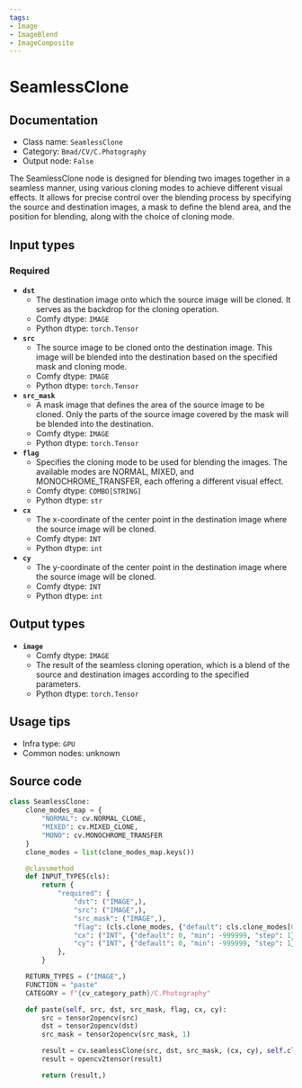 ```yaml
---
tags:
- Image
- ImageBlend
- ImageComposite
---
```


# SeamlessClone
## Documentation
- Class name: `SeamlessClone`
- Category: `Bmad/CV/C.Photography`
- Output node: `False`

The SeamlessClone node is designed for blending two images together in a seamless manner, using various cloning modes to achieve different visual effects. It allows for precise control over the blending process by specifying the source and destination images, a mask to define the blend area, and the position for blending, along with the choice of cloning mode.
## Input types
### Required
- **`dst`**
    - The destination image onto which the source image will be cloned. It serves as the backdrop for the cloning operation.
    - Comfy dtype: `IMAGE`
    - Python dtype: `torch.Tensor`
- **`src`**
    - The source image to be cloned onto the destination image. This image will be blended into the destination based on the specified mask and cloning mode.
    - Comfy dtype: `IMAGE`
    - Python dtype: `torch.Tensor`
- **`src_mask`**
    - A mask image that defines the area of the source image to be cloned. Only the parts of the source image covered by the mask will be blended into the destination.
    - Comfy dtype: `IMAGE`
    - Python dtype: `torch.Tensor`
- **`flag`**
    - Specifies the cloning mode to be used for blending the images. The available modes are NORMAL, MIXED, and MONOCHROME_TRANSFER, each offering a different visual effect.
    - Comfy dtype: `COMBO[STRING]`
    - Python dtype: `str`
- **`cx`**
    - The x-coordinate of the center point in the destination image where the source image will be cloned.
    - Comfy dtype: `INT`
    - Python dtype: `int`
- **`cy`**
    - The y-coordinate of the center point in the destination image where the source image will be cloned.
    - Comfy dtype: `INT`
    - Python dtype: `int`
## Output types
- **`image`**
    - Comfy dtype: `IMAGE`
    - The result of the seamless cloning operation, which is a blend of the source and destination images according to the specified parameters.
    - Python dtype: `torch.Tensor`
## Usage tips
- Infra type: `GPU`
- Common nodes: unknown


## Source code
```python
class SeamlessClone:
    clone_modes_map = {
        "NORMAL": cv.NORMAL_CLONE,
        "MIXED": cv.MIXED_CLONE,
        "MONO": cv.MONOCHROME_TRANSFER
    }
    clone_modes = list(clone_modes_map.keys())

    @classmethod
    def INPUT_TYPES(cls):
        return {
            "required": {
                "dst": ("IMAGE",),
                "src": ("IMAGE",),
                "src_mask": ("IMAGE",),
                "flag": (cls.clone_modes, {"default": cls.clone_modes[0]}),
                "cx": ("INT", {"default": 0, "min": -999999, "step": 1}),
                "cy": ("INT", {"default": 0, "min": -999999, "step": 1}),
            },
        }

    RETURN_TYPES = ("IMAGE",)
    FUNCTION = "paste"
    CATEGORY = f"{cv_category_path}/C.Photography"

    def paste(self, src, dst, src_mask, flag, cx, cy):
        src = tensor2opencv(src)
        dst = tensor2opencv(dst)
        src_mask = tensor2opencv(src_mask, 1)

        result = cv.seamlessClone(src, dst, src_mask, (cx, cy), self.clone_modes_map[flag])
        result = opencv2tensor(result)

        return (result,)

```
